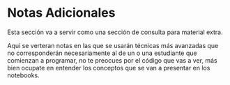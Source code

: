 # Notas Adicionales

Esta sección va a servir como una sección de consulta para material extra.

Aquí se verteran notas en las que se usarán técnicas más avanzadas que no corresponderán necesariamente al de un o una estudiante que comienzan a programar, no te preocues por el código que vas a ver, más bien ocupate en entender los conceptos que se van a presentar en los notebooks. 
